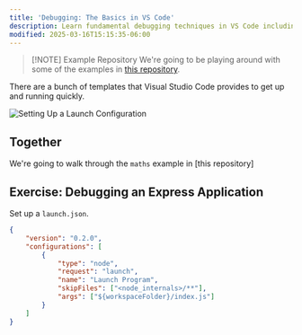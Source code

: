 ```yaml
---
title: 'Debugging: The Basics in VS Code'
description: Learn fundamental debugging techniques in VS Code including launch configurations, breakpoints, and stepping through code
modified: 2025-03-16T15:15:35-06:00
---
```


> [!NOTE] Example Repository
> We're going to be playing around with some of the examples in [this repository](https://github.com/stevekinney/vscode-examples).

There are a bunch of templates that Visual Studio Code provides to get up and running quickly.

![Setting Up a Launch Configuration](assets/Code%20-%20index.js%20—%20maths%20-2025-03-16%20at%2014.29.30@2x.png)

## Together

We're going to walk through the `maths` example in [this repository]

## Exercise: Debugging an Express Application

Set up a `launch.json`.

```json
{
	"version": "0.2.0",
	"configurations": [
		{
			"type": "node",
			"request": "launch",
			"name": "Launch Program",
			"skipFiles": ["<node_internals>/**"],
			"args": ["${workspaceFolder}/index.js"]
		}
	]
}
```
